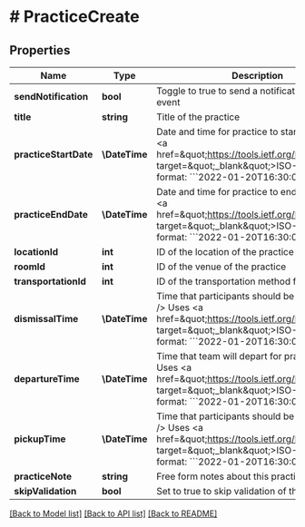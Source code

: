 # # PracticeCreate

## Properties

Name | Type | Description | Notes
------------ | ------------- | ------------- | -------------
**sendNotification** | **bool** | Toggle to true to send a notification of this event | [optional]
**title** | **string** | Title of the practice | [optional]
**practiceStartDate** | **\DateTime** | Date and time for practice to start &lt;br /&gt;  Uses &lt;a href&#x3D;\&quot;https://tools.ietf.org/html/rfc3339\&quot; target&#x3D;\&quot;_blank\&quot;&gt;ISO-8601&lt;/a&gt; format: &#x60;&#x60;&#x60;2022-01-20T16:30:00-05:00&#x60;&#x60;&#x60; |
**practiceEndDate** | **\DateTime** | Date and time for practice to end &lt;br /&gt;  Uses &lt;a href&#x3D;\&quot;https://tools.ietf.org/html/rfc3339\&quot; target&#x3D;\&quot;_blank\&quot;&gt;ISO-8601&lt;/a&gt; format: &#x60;&#x60;&#x60;2022-01-20T16:30:00-05:00&#x60;&#x60;&#x60; | [optional]
**locationId** | **int** | ID of the location of the practice | [optional]
**roomId** | **int** | ID of the venue of the practice | [optional]
**transportationId** | **int** | ID of the transportation method for the practice | [optional]
**dismissalTime** | **\DateTime** | Time that participants should be dismissed &lt;br /&gt;  Uses &lt;a href&#x3D;\&quot;https://tools.ietf.org/html/rfc3339\&quot; target&#x3D;\&quot;_blank\&quot;&gt;ISO-8601&lt;/a&gt; format: &#x60;&#x60;&#x60;2022-01-20T16:30:00-05:00&#x60;&#x60;&#x60; | [optional]
**departureTime** | **\DateTime** | Time that team will depart for practice &lt;br /&gt;  Uses &lt;a href&#x3D;\&quot;https://tools.ietf.org/html/rfc3339\&quot; target&#x3D;\&quot;_blank\&quot;&gt;ISO-8601&lt;/a&gt; format: &#x60;&#x60;&#x60;2022-01-20T16:30:00-05:00&#x60;&#x60;&#x60; | [optional]
**pickupTime** | **\DateTime** | Time that participants should be picked up &lt;br /&gt;  Uses &lt;a href&#x3D;\&quot;https://tools.ietf.org/html/rfc3339\&quot; target&#x3D;\&quot;_blank\&quot;&gt;ISO-8601&lt;/a&gt; format: &#x60;&#x60;&#x60;2022-01-20T16:30:00-05:00&#x60;&#x60;&#x60; | [optional]
**practiceNote** | **string** | Free form notes about this practice | [optional]
**skipValidation** | **bool** | Set to true to skip validation of this event | [optional]

[[Back to Model list]](../../README.md#models) [[Back to API list]](../../README.md#endpoints) [[Back to README]](../../README.md)
